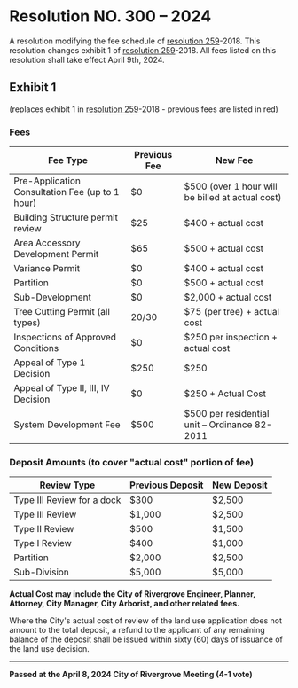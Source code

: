 # Resolution NO. 300 – 2024

A resolution modifying the fee schedule of [resolution 259](../resolutions/2018-Res-259-Planning-Development-Fees.md)-2018. This resolution changes exhibit 1 of [resolution 259](../resolutions/2018-Res-259-Planning-Development-Fees.md)-2018. All fees listed on this resolution shall take effect April 9th, 2024.

## Exhibit 1
(replaces exhibit 1 in [resolution 259](../resolutions/2018-Res-259-Planning-Development-Fees.md)-2018 - previous fees are listed in red)

### Fees

| Fee Type | Previous Fee | New Fee |
|----------|--------------|---------|
| Pre-Application Consultation Fee (up to 1 hour) | $0 | $500 (over 1 hour will be billed at actual cost) |
| Building Structure permit review | $25 | $400 + actual cost |
| Area Accessory Development Permit | $65 | $500 + actual cost |
| Variance Permit | $0 | $400 + actual cost |
| Partition | $0 | $500 + actual cost |
| Sub-Development | $0 | $2,000 + actual cost |
| Tree Cutting Permit (all types) | $20/$30 | $75 (per tree) + actual cost |
| Inspections of Approved Conditions | $0 | $250 per inspection + actual cost |
| Appeal of Type 1 Decision | $250 | $250 |
| Appeal of Type II, III, IV Decision | $0 | $250 + Actual Cost |
| System Development Fee | $500 | $500 per residential unit – Ordinance 82-2011 |

### Deposit Amounts (to cover "actual cost" portion of fee)

| Review Type | Previous Deposit | New Deposit |
|-------------|------------------|-------------|
| Type III Review for a dock | $300 | $2,500 |
| Type III Review | $1,000 | $2,500 |
| Type II Review | $500 | $1,500 |
| Type I Review | $400 | $1,000 |
| Partition | $2,000 | $2,500 |
| Sub-Division | $5,000 | $5,000 |

**Actual Cost may include the City of Rivergrove Engineer, Planner, Attorney, City Manager, City Arborist, and other related fees.**

Where the City's actual cost of review of the land use application does not amount to the total deposit, a refund to the applicant of any remaining balance of the deposit shall be issued within sixty (60) days of issuance of the land use decision.

---

**Passed at the April 8, 2024 City of Rivergrove Meeting (4-1 vote)**